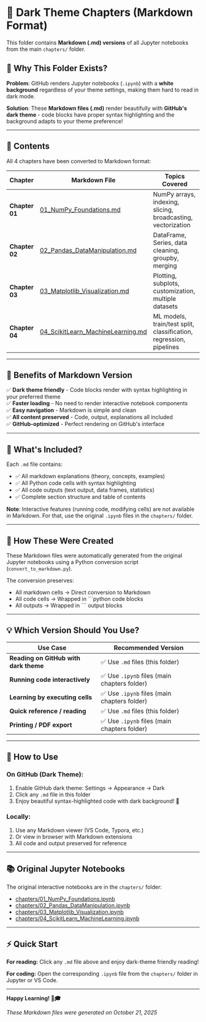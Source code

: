 # 🌙 Dark Theme Chapters (Markdown Format)

This folder contains **Markdown (.md) versions** of all Jupyter notebooks from the main `chapters/` folder.

## 🎯 Why This Folder Exists?

**Problem**: GitHub renders Jupyter notebooks (`.ipynb`) with a **white background** regardless of your theme settings, making them hard to read in dark mode.

**Solution**: These **Markdown files (.md)** render beautifully with **GitHub's dark theme** - code blocks have proper syntax highlighting and the background adapts to your theme preference!

---

## 📁 Contents

All 4 chapters have been converted to Markdown format:

| Chapter | Markdown File | Topics Covered |
|---------|---------------|----------------|
| **Chapter 01** | [01_NumPy_Foundations.md](01_NumPy_Foundations.md) | NumPy arrays, indexing, slicing, broadcasting, vectorization |
| **Chapter 02** | [02_Pandas_DataManipulation.md](02_Pandas_DataManipulation.md) | DataFrame, Series, data cleaning, groupby, merging |
| **Chapter 03** | [03_Matplotlib_Visualization.md](03_Matplotlib_Visualization.md) | Plotting, subplots, customization, multiple datasets |
| **Chapter 04** | [04_ScikitLearn_MachineLearning.md](04_ScikitLearn_MachineLearning.md) | ML models, train/test split, classification, regression, pipelines |

---

## 🎨 Benefits of Markdown Version

✅ **Dark theme friendly** - Code blocks render with syntax highlighting in your preferred theme  
✅ **Faster loading** - No need to render interactive notebook components  
✅ **Easy navigation** - Markdown is simple and clean  
✅ **All content preserved** - Code, output, explanations all included  
✅ **GitHub-optimized** - Perfect rendering on GitHub's interface  

---

## 📝 What's Included?

Each `.md` file contains:
- ✅ All markdown explanations (theory, concepts, examples)
- ✅ All Python code cells with syntax highlighting
- ✅ All code outputs (text output, data frames, statistics)
- ✅ Complete section structure and table of contents

**Note**: Interactive features (running code, modifying cells) are not available in Markdown. For that, use the original `.ipynb` files in the `chapters/` folder.

---

## 🔄 How These Were Created

These Markdown files were automatically generated from the original Jupyter notebooks using a Python conversion script (`convert_to_markdown.py`).

The conversion preserves:
- All markdown cells → Direct conversion to Markdown
- All code cells → Wrapped in \`\`\`python code blocks
- All outputs → Wrapped in \`\`\` output blocks

---

## 💡 Which Version Should You Use?

| Use Case | Recommended Version |
|----------|---------------------|
| **Reading on GitHub with dark theme** | ✅ Use `.md` files (this folder) |
| **Running code interactively** | ✅ Use `.ipynb` files (main chapters folder) |
| **Learning by executing cells** | ✅ Use `.ipynb` files (main chapters folder) |
| **Quick reference / reading** | ✅ Use `.md` files (this folder) |
| **Printing / PDF export** | ✅ Use `.ipynb` files (main chapters folder) |

---

## 🚀 How to Use

### On GitHub (Dark Theme):
1. Enable GitHub dark theme: Settings → Appearance → Dark
2. Click any `.md` file in this folder
3. Enjoy beautiful syntax-highlighted code with dark background! 🎉

### Locally:
1. Use any Markdown viewer (VS Code, Typora, etc.)
2. Or view in browser with Markdown extensions
3. All code and output preserved for reference

---

## 📚 Original Jupyter Notebooks

The original interactive notebooks are in the `chapters/` folder:
- [chapters/01_NumPy_Foundations.ipynb](../chapters/01_NumPy_Foundations.ipynb)
- [chapters/02_Pandas_DataManipulation.ipynb](../chapters/02_Pandas_DataManipulation.ipynb)
- [chapters/03_Matplotlib_Visualization.ipynb](../chapters/03_Matplotlib_Visualization.ipynb)
- [chapters/04_ScikitLearn_MachineLearning.ipynb](../chapters/04_ScikitLearn_MachineLearning.ipynb)

---

## ⚡ Quick Start

**For reading:** Click any `.md` file above and enjoy dark-theme friendly reading!

**For coding:** Open the corresponding `.ipynb` file from the `chapters/` folder in Jupyter or VS Code.

---

**Happy Learning! 📖🎓**

*These Markdown files were generated on October 21, 2025*
